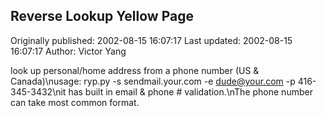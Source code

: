 ## Reverse Lookup Yellow Page 
Originally published: 2002-08-15 16:07:17 
Last updated: 2002-08-15 16:07:17 
Author: Victor Yang 
 
look up personal/home address from a phone number (US & Canada)\nusage: ryp.py -s sendmail.your.com -e dude@your.com -p 416-345-3432\nit has built in email & phone # validation.\nThe phone number can take most common format.